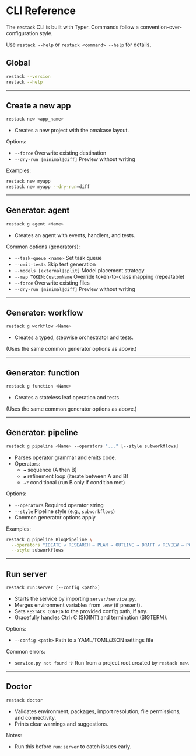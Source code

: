 # CLI Reference

The `restack` CLI is built with Typer. Commands follow a convention-over-configuration style.

Use `restack --help` or `restack <command> --help` for details.

## Global

```bash
restack --version
restack --help
```

---

## Create a new app

```bash
restack new <app_name>
```

- Creates a new project with the omakase layout.

Options:
- `--force` Overwrite existing destination
- `--dry-run [minimal|diff]` Preview without writing

Examples:
```bash
restack new myapp
restack new myapp --dry-run=diff
```

---

## Generator: agent

```bash
restack g agent <Name>
```

- Creates an agent with events, handlers, and tests.

Common options (generators):
- `--task-queue <name>` Set task queue
- `--omit-tests` Skip test generation
- `--models [external|split]` Model placement strategy
- `--map TOKEN:CustomName` Override token-to-class mapping (repeatable)
- `--force` Overwrite existing files
- `--dry-run [minimal|diff]` Preview without writing

---

## Generator: workflow

```bash
restack g workflow <Name>
```

- Creates a typed, stepwise orchestrator and tests.

(Uses the same common generator options as above.)

---

## Generator: function

```bash
restack g function <Name>
```

- Creates a stateless leaf operation and tests.

(Uses the same common generator options as above.)

---

## Generator: pipeline

```bash
restack g pipeline <Name> --operators "..." [--style subworkflows]
```

- Parses operator grammar and emits code.
- Operators:
  - `→` sequence (A then B)
  - `⇄` refinement loop (iterate between A and B)
  - `→?` conditional (run B only if condition met)

Options:
- `--operators` Required operator string
- `--style` Pipeline style (e.g., `subworkflows`)
- Common generator options apply

Examples:
```bash
restack g pipeline BlogPipeline \
  --operators "IDEATE ⇄ RESEARCH → PLAN → OUTLINE → DRAFT ⇄ REVIEW → POLISH → PUBLISH → PROMOTE →? REPURPOSE" \
  --style subworkflows
```

---

## Run server

```bash
restack run:server [--config <path>]
```

- Starts the service by importing `server/service.py`.
- Merges environment variables from `.env` (if present).
- Sets `RESTACK_CONFIG` to the provided config path, if any.
- Gracefully handles Ctrl+C (SIGINT) and termination (SIGTERM).

Options:
- `--config <path>` Path to a YAML/TOML/JSON settings file

Common errors:
- `service.py not found` → Run from a project root created by `restack new`.

---

## Doctor

```bash
restack doctor
```

- Validates environment, packages, import resolution, file permissions, and connectivity.
- Prints clear warnings and suggestions.

Notes:
- Run this before `run:server` to catch issues early.
